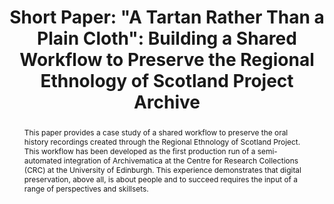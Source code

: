 ---
abstract: This paper provides a case study of a shared workflow to preserve the oral
  history recordings created through the Regional Ethnology of Scotland Project. This
  workflow has been developed as the first production run of a semi-automated integration
  of Archivematica at the Centre for Research Collections (CRC) at the University
  of Edinburgh. This experience demonstrates that digital preservation, above all,
  is about people and to succeed requires the input of a range of perspectives and
  skillsets.
creators:
- Thomson, Sara Day
date: null
document_url: https://az659834.vo.msecnd.net/eventsairwesteuprod/production-inconference-public/4675944b03cf46d69f1ef0e5d189719a
grand_parent: iPRES
institutions:
- University of Edinburgh
keywords:
- oral history
- workflow documentation
- automation
landing_page_url: null
language: eng
layout: publication
license: CC-BY 4.0 International
notes_url: null
parent: iPRES 2022
presentation_url: null
size: null
source_name: iPRES
title: 'Short Paper: "A Tartan Rather Than a Plain Cloth": Building a Shared Workflow
  to Preserve the Regional Ethnology of Scotland Project Archive'
type: short paper
year: 2022
---
